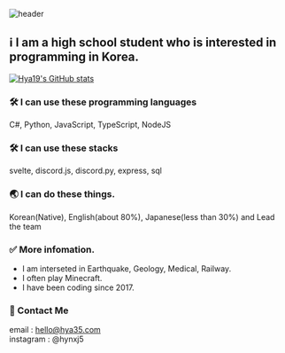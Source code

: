 ![header](https://capsule-render.vercel.app/api?type=Waving&color=ff8fdf&height=350&section=header&text=viewlee&fontSize=110)
 
 ## ℹ️ I am a high school student who is interested in programming in Korea.
[![Hya19's GitHub stats](https://github-readme-stats.vercel.app/api?username=viewlee305&show_icons=true&theme=transparent)](https://github.com/anuraghazra/github-readme-stats) 

 ### 🛠️ I can use these programming languages
C#, Python, JavaScript, TypeScript, NodeJS

### 🛠️ I can use these stacks
svelte, discord.js, discord.py, express, sql

 ### 🌏 I can do these things.
Korean(Native), English(about 80%), Japanese(less than 30%) and Lead the team

 ### ✅ More infomation.
 + I am interseted in Earthquake, Geology, Medical, Railway.
 + I often play Minecraft.
 + I have been coding since 2017.

 ### 📱 Contact Me
 email :  hello@hya35.com  
 instagram : @hynxj5  
